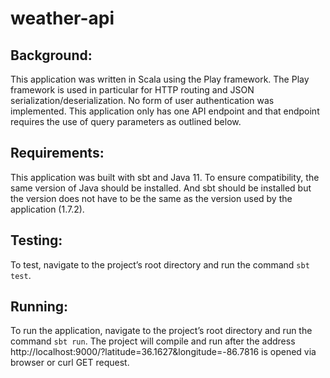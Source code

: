 # weather-api

## Background:
This application was written in Scala using the Play framework. The Play framework is used in particular for HTTP routing and JSON serialization/deserialization. No form of user authentication was implemented.  This application only has one API endpoint and that endpoint requires the use of query parameters as outlined below.

## Requirements:
This application was built with sbt and Java 11. To ensure compatibility, the same version of Java should be installed. And sbt should be installed but the version does not have to be the same as the version used by the application (1.7.2).

## Testing:
To test, navigate to the project’s root directory and run the command `sbt test`.

## Running:
To run the application, navigate to the project’s root directory and run the command `sbt run`. The project will compile and run after the address http://localhost:9000/?latitude=36.1627&longitude=-86.7816 is opened via browser or curl GET request.
